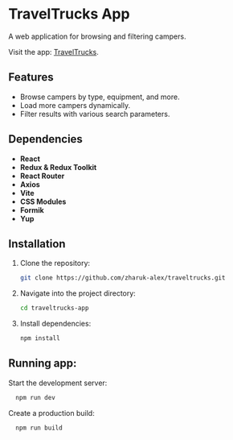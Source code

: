 # TravelTrucks App

A web application for browsing and filtering campers.

Visit the app: [TravelTrucks](https://traveltrucks-ruby.vercel.app/).

## Features

- Browse campers by type, equipment, and more.
- Load more campers dynamically.
- Filter results with various search parameters.

## Dependencies

- **React**
- **Redux & Redux Toolkit**
- **React Router**
- **Axios**
- **Vite**
- **CSS Modules**
- **Formik**
- **Yup**

## Installation

1. Clone the repository:

   ```bash
   git clone https://github.com/zharuk-alex/traveltrucks.git
   ```

2. Navigate into the project directory:

   ```bash
   cd traveltrucks-app
   ```

3. Install dependencies:

   ```bash
   npm install
   ```

## Running app:

Start the development server:

```bash
  npm run dev
```

Create a production build:

```bash
  npm run build
```
